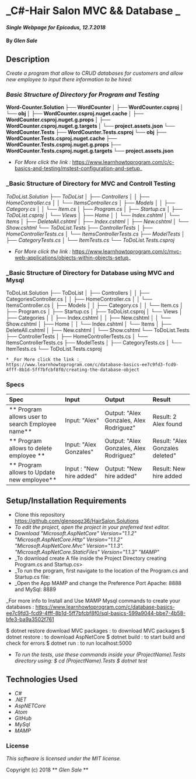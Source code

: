 # _C#-Hair Salon MVC && Database _

#### _Single Webpage for Epicodus, 12.7.2018_

#### By _**Glen Sale**_

## Description

_Create a program that allow to CRUD databases for customers and allow new employee to input there information to be hired:_


### _Basic Structure of Directory for Program and Testing_

__Word-Counter.Solution
├── WordCounter
│   ├── WordCounter.csproj
│   └── obj
│       ├── WordCounter.csproj.nuget.cache
│       ├── WordCounter.csproj.nuget.g.props
│       ├── WordCounter.csproj.nuget.g.targets
│       └── project.assets.json
└── WordCounter.Tests
    ├── WordCounter.Tests.csproj
    └── obj
        ├── WordCounter.Tests.csproj.nuget.cache
        ├── WordCounter.Tests.csproj.nuget.g.props
        ├── WordCounter.Tests.csproj.nuget.g.targets
        └── project.assets.json__

* _For More click the link :_  https://www.learnhowtoprogram.com/c/c-basics-and-testing/mstest-configuration-and-setup_        


### _Basic Structure of Directory for MVC and Controll Testing
_ToDoList.Solution
├── ToDoList
│   ├── Controllers
│   │   ├── HomeController.cs
│   │   └── ItemsController.cs
│   ├── Models
│   │   ├── Category.cs
│   │   └── Item.cs
│   ├── Program.cs
│   ├── Startup.cs
│   ├── ToDoList.csproj
│   └── Views
│       ├── Home
│       │   └── Index.cshtml
│       └── Items
│           ├── DeleteAll.cshtml
│           ├── Index.cshtml
│           ├── New.cshtml
│           └── Show.cshtml
└── ToDoList.Tests
    ├── ControllerTests
    │   ├── HomeControllerTests.cs
    │   └── ItemsControllerTests.cs
    ├── ModelTests
    │   ├── CategoryTests.cs
    │   └── ItemTests.cs
    └── ToDoList.Tests.csproj_

  * _For More click the link :_ https://www.learnhowtoprogram.com/c/mvc-web-applications/objects-within-objects-setup_

  ### _Basic Structure of Directory for Database using MVC and Mysql
  ToDoList.Solution
  ├── ToDoList
  │   ├── Controllers
  │   │   ├── CategoriesController.cs
  │   │   ├── HomeController.cs
  │   │   └── ItemsController.cs
  │   ├── Models
  │   │   ├── Category.cs
  │   │   └── Item.cs
  │   ├── Program.cs
  │   ├── Startup.cs
  │   ├── ToDoList.csproj
  │   └── Views
  │       ├── Categories
  │       │   ├── Index.cshtml
  │       │   ├── New.cshtml
  │       │   └── Show.cshtml
  │       ├── Home
  │       │   └── Index.cshtml
  │       └── Items
  │           ├── DeleteAll.cshtml
  │           ├── New.cshtml
  │           └── Show.cshtml
  └── ToDoList.Tests
      ├── ControllerTests
      │   ├── HomeControllerTests.cs
      │   └── ItemsControllerTests.cs
      ├── ModelTests
      │   ├── CategoryTests.cs
      │   └── ItemTests.cs
      └── ToDoList.Tests.csproj

    * _For More click the link :_ https://www.learnhowtoprogram.com/c/database-basics-ee7c9fd3-fcd9-4fff-8b1d-5ff7bfcbf8f0/creating-the-database-object





### Specs
| Spec | Input | Output | Result |
| :-------------     | :------------- | :------------- | :------------- |
| ** Program allows user to search Employee name** | Input: "Alex" | Output: "Alex Gonzales, Alex Rodriguez" |  Result: 2 Alex found |
| ** Program allows to delete employee ** | Input: "Alex Gonzales"  | Output: "Alex Gonzales, Alex Rodriguez" |  Result: "Alex Gonzales deleted" |
| ** Program allows to Update new employee** | Input : "New hire added" | Output: "New hire added"|  Result: New hire added |



## Setup/Installation Requirements
* Clone this repository https://github.com/glenpogz36/HairSalon.Solutions
* _To edit the project, open the project in your preferred text editor._
* _Download
 "Microsoft.AspNetCore" Version="1.1.2"
  "Microsoft.AspNetCore.Http" Version="1.1.2"
  "Microsoft.AspNetCore.Mvc" Version="1.1.3".
  "Microsoft.AspNetCore.StaticFiles" Version="1.1.3"
  "MAMP"_
* _To download create A file inside the Project Directory creating Program.cs and Startup.cs>
* _To run the program, first navigate to the location of the Program.cs and Startup.cs file:
* _Open the App MAMP and change the Preference Port Apache: 8888 and MySql: 8889

_For more info to Install and Use MAMP Mysql commands to create your databases : https://www.learnhowtoprogram.com/c/database-basics-ee7c9fd3-fcd9-4fff-8b1d-5ff7bfcbf8f0/sql-basics-599a9044-bbe7-4b58-bfe3-ba9a3502f761


$ dotnet restore download MVC packages : to download MVC packages
$ dotnet restore : to download AspNetCore
$ dotnet build : to start build and check for errors
$ dotnet run : to run localhost:5000
* _To run the tests, use these commands inside your (ProjectName).Tests directory using: $ cd (ProjectName).Tests $ dotnet test_

## Technologies Used

* _C#_
* _.NET_
* _AspNETCore_
* _Atom_
* _GitHub_
* _MySql_
* _MAMP_


### License

*This software is licensed under the MIT license.*

Copyright (c) 2018 ** _Glen Sale_ **
